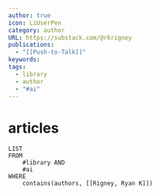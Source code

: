 ```yaml
---
author: true
icon: LiUserPen
category: author
URL: https://substack.com/@rkrigney
publications:
  - "[[Push-to-Talk]]"
keywords: 
tags:
  - library
  - author
  - "#ai"
---
```


# articles
```dataview
LIST
FROM
    #library AND
    #ai 
WHERE
    contains(authors, [[Rigney, Ryan K]])
```
